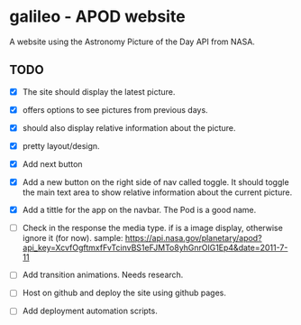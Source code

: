 # galileo - APOD website

A website using the Astronomy Picture of the Day API from NASA.

## TODO

- [x] The site should display the latest picture.
- [x] offers options to see pictures from previous days.
- [x] should also display relative information about the picture.
- [x] pretty layout/design.

- [x] Add next button
- [x] Add a new button on the right side of nav called toggle. It should
toggle the main text area to show relative information about the current picture.
- [x] Add a tittle for the app on the navbar. The Pod is a good name.


- [ ] Check in the response the media type. if is a image display, otherwise ignore
it (for now). sample: https://api.nasa.gov/planetary/apod?api_key=XcvfOgftmxfFvTcinvBS1eFJMTo8yhGnrOlG1Ep4&date=2011-7-11

- [ ] Add transition animations. Needs research.

- [ ] Host on github and deploy the site using github pages.
- [ ] Add deployment automation scripts.
